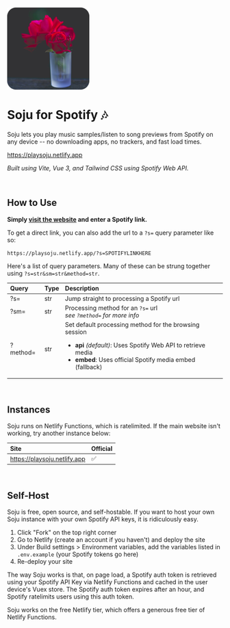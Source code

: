 ![Soju logo](/public/media/android-chrome-192x192.png)

# Soju for Spotify 🎶

Soju lets you play music samples/listen to song previews from Spotify on any device -- no downloading apps, no trackers, and fast load times.

<https://playsoju.netlify.app>

*Built using Vite, Vue 3, and Tailwind CSS using Spotify Web API.*

<br />

## How to Use

**Simply [visit the website](#instances) and enter a Spotify link.**

To get a direct link, you can also add the url to a `?s=` query parameter like so:

```
https://playsoju.netlify.app/?s=SPOTIFYLINKHERE
```

Here's a list of query parameters. Many of these can be strung together using `?s=str&sm=str&method=str`.

|Query|Type|Description|
|:---|:---|:---|
|?s=|str|Jump straight to processing a Spotify url|
|?sm=|str|Processing method for an `?s=` url<br>*see `?method=` for more info*|
|?method=|str|Set default processing method for the browsing session<br><ul><li>**api** *(default)*: Uses Spotify Web API to retrieve media</li><li>**embed**: Uses official Spotify media embed (fallback)</li></ul>|

<br />

## Instances

Soju runs on Netlify Functions, which is ratelimited. If the main website isn't working, try another instance below:

|Site|Official|
|:---|:---|
|<https://playsoju.netlify.app>|✅|

<br />

## Self-Host

Soju is free, open source, and self-hostable. If you want to host your own Soju instance with your own Spotify API keys, it is ridiculously easy.

1. Click "Fork" on the top right corner
2. Go to Netlify (create an account if you haven't) and deploy the site
3. Under Build settings > Environment variables, add the variables listed in `.env.example` (your Spotify tokens go here)
4. Re-deploy your site

The way Soju works is that, on page load, a Spotify auth token is retrieved using your Spotify API Key via Netlify Functions and cached in the user device's Vuex store. The Spotify auth token expires after an hour, and Spotify ratelimits users using this auth token.

Soju works on the free Netlify tier, which offers a generous free tier of Netlify Functions.
